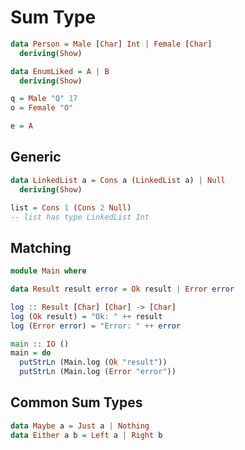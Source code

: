 # Sum Type

```haskell
data Person = Male [Char] Int | Female [Char]
  deriving(Show)

data EnumLiked = A | B
  deriving(Show)

q = Male "Q" 17
o = Female "O"

e = A
```

## Generic

```haskell
data LinkedList a = Cons a (LinkedList a) | Null
  deriving(Show)

list = Cons 1 (Cons 2 Null)
-- list has type LinkedList Int
```

## Matching

```haskell
module Main where

data Result result error = Ok result | Error error

log :: Result [Char] [Char] -> [Char]
log (Ok result) = "Ok: " ++ result
log (Error error) = "Error: " ++ error

main :: IO ()
main = do
  putStrLn (Main.log (Ok "result"))
  putStrLn (Main.log (Error "error"))
```

## Common Sum Types

```haskell
data Maybe a = Just a | Nothing
data Either a b = Left a | Right b
```
